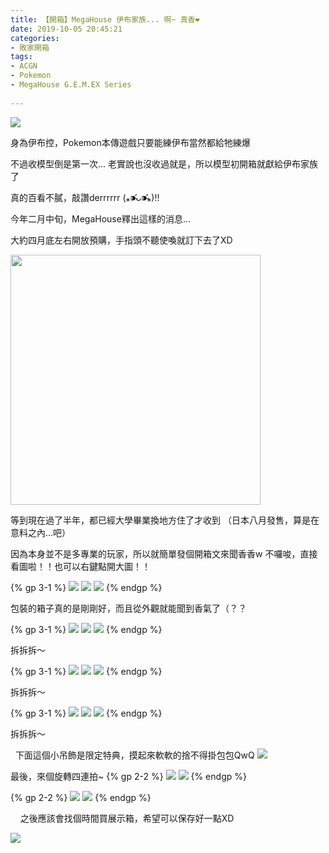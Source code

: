 ```yaml
---
title: 【開箱】MegaHouse 伊布家族... 啊~ 真香❤
date: 2019-10-05 20:45:21
categories:
- 敗家開箱
tags: 
- ACGN
- Pokemon
- MegaHouse G.E.M.EX Series
	
---
```


![](https://i.imgur.com/KJCVMxF.jpg)

身為伊布控，Pokemon本傳遊戲只要能練伊布當然都給牠練爆

不過收模型倒是第一次... 老實說也沒收過就是，所以模型初開箱就獻給伊布家族了

真的百看不膩，敲讚derrrrrr (⁎⁍̴̛ᴗ⁍̴̛⁎)‼



<!--more-->



今年二月中旬，MegaHouse釋出這樣的消息... 

大約四月底左右開放預購，手指頭不聽使喚就訂下去了XD

<img width="400px" src="https://i.imgur.com/vMV9wyI.png" />



等到現在過了半年，都已經大學畢業換地方住了才收到
（日本八月發售，算是在意料之內...吧）



因為本身並不是多專業的玩家，所以就簡單發個開箱文來聞香香w
不囉唆，直接看圖啦！！也可以右鍵點開大圖！！

{% gp 3-1 %}
![](https://i.imgur.com/LIQf7oJh.jpg)
![](https://i.imgur.com/fpO4jpdh.jpg)
![](https://i.imgur.com/cbI5AE8h.jpg)
{% endgp %}

包裝的箱子真的是剛剛好，而且從外觀就能聞到香氣了（？？

{% gp 3-1 %}
![](https://i.imgur.com/nVd4TKRh.jpg)
![](https://i.imgur.com/DFIKySXh.jpg)
![](https://i.imgur.com/lUnFrY5h.jpg)
{% endgp %}

拆拆拆～

{% gp 3-1 %}
![](https://i.imgur.com/pTVVxjuh.jpg)
![](https://i.imgur.com/rfL5q24h.jpg)
![](https://i.imgur.com/Ib9CDfjh.jpg)
{% endgp %}

拆拆拆～

{% gp 3-1 %}
![](https://i.imgur.com/HrgBn11h.jpg)
![](https://i.imgur.com/wu7J8nCh.jpg)
![](https://i.imgur.com/3uq6os1h.jpg)
{% endgp %}

拆拆拆～

&nbsp;
下面這個小吊飾是限定特典，摸起來軟軟的捨不得掛包包QwQ
![](https://i.imgur.com/IpSlLXWh.jpg)


最後，來個旋轉四連拍~
{% gp 2-2 %}
![](https://i.imgur.com/FvzpHfjh.jpg)
![](https://i.imgur.com/xF5WlF9h.jpg)
{% endgp %}

{% gp 2-2 %}
![](https://i.imgur.com/JPpkxIlh.jpg)
![](https://i.imgur.com/D5Bsxg7h.jpg)
{% endgp %}

&nbsp;
&nbsp;
之後應該會找個時間買展示箱，希望可以保存好一點XD

![](https://i.imgur.com/QER6l2uh.jpg)

